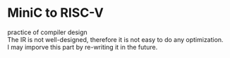 # MiniC to RISC-V
practice of compiler design</br>
The IR is not well-designed, therefore it is not easy to do any optimization.</br>
I may imporve this part by re-writing it in the future.</br>
